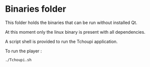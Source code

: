 # Binaries folder

This folder holds the binaries that can be run without installed Qt.

At this moment only the linux binary is present with all dependencies.

A script shell is provided to run the Tchoupi application.

To run the player :

```
./Tchoupi.sh
```
